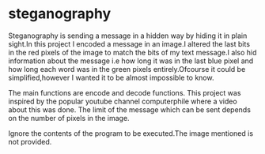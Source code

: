# steganography
Steganography is sending a message in a hidden way by hiding it in plain sight.In this project I encoded a message in an image.I altered the last bits in the 
red pixels of the image to match the bits of my text message.I also hid information about the message i.e how long it was in the last blue pixel and how long 
each word was in the green pixels entirely.Ofcourse it could be simplified,however I wanted it to be almost impossible to know.

The main functions are encode and decode functions.
This project was inspired by the popular youtube channel computerphile where a video about this was done.
The limit of the message which can be sent depends on the number of pixels in the image.

Ignore the contents of the program to be executed.The image mentioned is not provided.
